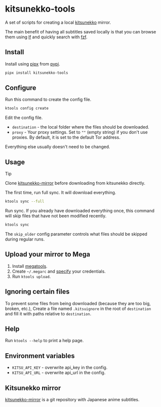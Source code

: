 # kitsunekko-tools

A set of scripts for creating a
local [kitsunekko](http://kitsunekko.net/dirlist.php?dir=subtitles/japanese/&sort=date&order=desc)
mirror.

The main benefit of having all subtitles saved locally
is that you can browse them using [lf](https://wiki.archlinux.org/title/Lf)
and quickly search with [fzf](https://wiki.archlinux.org/title/Fzf).

## Install

Install using [pipx](https://pipx.pypa.io/stable/) from [pypi](https://pypi.org/project/kitsunekko-tools/).

```bash
pipx install kitsunekko-tools
```

## Configure

Run this command to create the config file.

```bash
ktools config create
```

Edit the config file.

 * `destination` - the local folder where the files should be downloaded.
 * `proxy` - Your proxy settings.
   Set to `""` (empty string) if you don't use proxies.
   By default, it is set to the default Tor address.

Everything else usually doesn't need to be changed.

## Usage

> [!TIP]
> Clone [kitsunekko-mirror](https://github.com/Ajatt-Tools/kitsunekko-mirror)
> before downloading from kitsunekko directly.

The first time, run full sync.
It will download everything.

``` bash
ktools sync --full
```

Run sync.
If you already have downloaded everything once,
this command will skip files that have not been modified recently.

``` bash
ktools sync
```

The `skip_older` config parameter controls what files should be skipped during regular runs.

## Upload your mirror to Mega

1) Install [megatools](https://archlinux.org/packages/extra/x86_64/megatools/).
2) Create `~/.megarc` and [specify](https://megatools.megous.com/man/megarc.html) your credentials.
3) Run `ktools upload`.

## Ignoring certain files

To prevent some files from being downloaded (because they are too big, broken, etc.),
Create a file named `.kitsuignore` in the root of `destination`
and fill it with paths relative to `destination`.

## Help

Run `ktools --help` to print a help page. 

## Environment variables

* `KITSU_API_KEY` - overwrite api_key in the config.
* `KITSU_API_URL` - overwrite api_url in the config.

## Kitsunekko mirror

[kitsunekko-mirror](https://github.com/Ajatt-Tools/kitsunekko-mirror)
is a git repository with Japanese anime subtitles.
